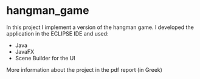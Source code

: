 # hangman_game

In this project I implement a version of the hangman game. 
I developed the application in the ECLIPSE IDE and used:
* Java
* JavaFX
* Scene Builder for the UI

More information about the project in the pdf report (in Greek)
